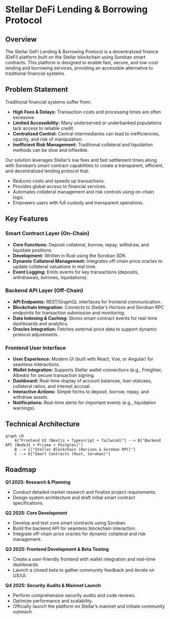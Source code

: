 # Stellar DeFi Lending & Borrowing Protocol

## Overview

The Stellar DeFi Lending & Borrowing Protocol is a decentralized finance (DeFi) platform built on the Stellar blockchain using Soroban smart contracts. This platform is designed to enable fast, secure, and low-cost lending and borrowing services, providing an accessible alternative to traditional financial systems.

## Problem Statement

Traditional financial systems suffer from:
- **High Fees & Delays:** Transaction costs and processing times are often excessive.
- **Limited Accessibility:** Many underserved or underbanked populations lack access to reliable credit.
- **Centralized Control:** Central intermediaries can lead to inefficiencies, opacity, and risk of manipulation.
- **Inefficient Risk Management:** Traditional collateral and liquidation methods can be slow and inflexible.

Our solution leverages Stellar’s low fees and fast settlement times along with Soroban’s smart contract capabilities to create a transparent, efficient, and decentralized lending protocol that:
- Reduces costs and speeds up transactions.
- Provides global access to financial services.
- Automates collateral management and risk controls using on-chain logic.
- Empowers users with full custody and transparent operations.

## Key Features

### Smart Contract Layer (On-Chain)
- **Core Functions:** Deposit collateral, borrow, repay, withdraw, and liquidate positions.
- **Development:** Written in Rust using the Soroban SDK.
- **Dynamic Collateral Management:** Integrates off-chain price oracles to update collateral valuations in real time.
- **Event Logging:** Emits events for key transactions (deposits, withdrawals, borrows, liquidations).

### Backend API Layer (Off-Chain)
- **API Endpoints:** REST/GraphQL interfaces for frontend communication.
- **Blockchain Integration:** Connects to Stellar’s Horizon and Soroban RPC endpoints for transaction submission and monitoring.
- **Data Indexing & Caching:** Stores smart contract events for real-time dashboards and analytics.
- **Oracles Integration:** Fetches external price data to support dynamic protocol adjustments.

### Frontend User Interface
- **User Experience:** Modern UI (built with React, Vue, or Angular) for seamless interactions.
- **Wallet Integration:** Supports Stellar wallet connections (e.g., Freighter, Albedo) for secure transaction signing.
- **Dashboard:** Real-time display of account balances, loan statuses, collateral ratios, and interest accrual.
- **Interactive Actions:** Simple forms to deposit, borrow, repay, and withdraw assets.
- **Notifications:** Real-time alerts for important events (e.g., liquidation warnings).

## Technical Architecture

```mermaid
graph LR
    A["Frontend UI (Nextjs + Typescript + Tailwind)"] --> B["Backend API (NodeJS + Prisma + Postgres)"]
    B --> C["Stellar Blockchain (Horizon & Soroban RPC)"]
    C --> D["Smart Contracts (Rust, Soroban)"]

```

## Roadmap

**Q1 2025: Research & Planning**
- Conduct detailed market research and finalize project requirements.
- Design system architecture and draft initial smart contract specifications.

**Q2 2025: Core Development**
- Develop and test core smart contracts using Soroban.
- Build the backend API for seamless blockchain interaction.
- Integrate off-chain price oracles for dynamic collateral and risk management.

**Q3 2025: Frontend Development & Beta Testing**
- Create a user-friendly frontend with wallet integration and real-time dashboards.
- Launch a closed beta to gather community feedback and iterate on UX/UI.

**Q4 2025: Security Audits & Mainnet Launch**
- Perform comprehensive security audits and code reviews.
- Optimize performance and scalability.
- Officially launch the platform on Stellar’s mainnet and initiate community outreach.
